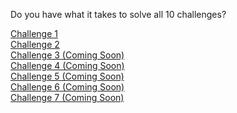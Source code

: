 Do you have what it takes to solve all 10 challenges?

[Challenge 1](challenge1/challenge1.md)<br>
[Challenge 2](challenge2/challenge2.md)<br>
[Challenge 3 (Coming Soon)](challenge3/challenge3.md)<br>
[Challenge 4 (Coming Soon)](challenge4/challenge4.md)<br>
[Challenge 5 (Coming Soon)](challenge5/challenge5.md)<br>
[Challenge 6 (Coming Soon)](challenge6/challenge6.md)<br>
[Challenge 7 (Coming Soon)](challenge7/challenge7.md)<br>